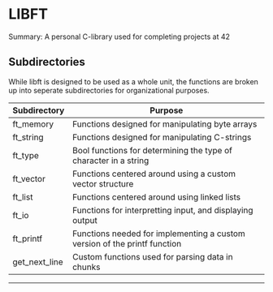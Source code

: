 # LIBFT

Summary: A personal C-library used for completing projects at 42


## Subdirectories
	
   While libft is designed to be used as a whole unit, the functions are broken up into seperate subdirectories for organizational purposes. 
   
 | Subdirectory	|Purpose																		|
 |--------------|-------------------------------------------------------------------------------|
 | ft_memory	| Functions designed for manipulating byte arrays								|
 | ft_string	| Functions designed for manipulating C-strings									|
 | ft_type		| Bool functions for determining the type of character in a string				|
 | ft_vector	| Functions centered around using a custom vector structure						|
 | ft_list		| Functions centered around using linked lists									|
 | ft_io		| Functions for interpretting input, and displaying output						|
 | ft_printf	| Functions needed for implementing a custom version of the printf function		|
 | get_next_line| Custom functions used for parsing data in chunks						|
 -------------------------------------------------------
 
